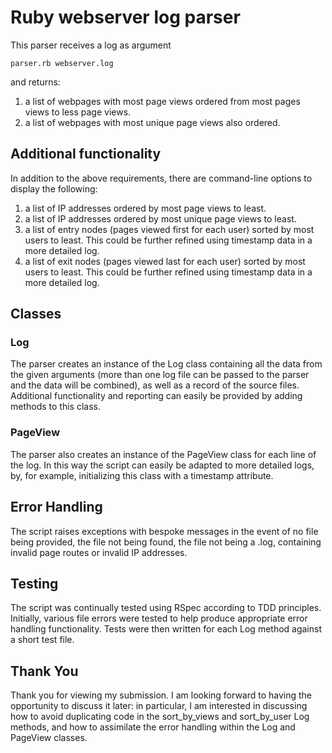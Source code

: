 # Ruby webserver log parser

This parser receives a log as argument

<code>parser.rb webserver.log</code>

and returns:

1. a list of webpages with most page views ordered from most pages views to less page views.
2. a list of webpages with most unique page views also ordered.

## Additional functionality

In addition to the above requirements, there are command-line options to display the following:

1. a list of IP addresses ordered by most page views to least.
2. a list of IP addresses ordered by most unique page views to least.
3. a list of entry nodes (pages viewed first for each user) sorted by most users to least. This could be further refined using timestamp data in a more detailed log.
4. a list of exit nodes (pages viewed last for each user) sorted by most users to least. This could be further refined using timestamp data in a more detailed log.

## Classes

### Log

The parser creates an instance of the Log class containing all the data from the given arguments (more than one log file can be passed to the parser and the data will be combined), as well as a record of the source files. Additional functionality and reporting can easily be provided by adding methods to this class.

### PageView

The parser also creates an instance of the PageView class for each line of the log. In this way the script can easily be adapted to more detailed logs, by, for example, initializing this class with a timestamp attribute.

## Error Handling

The script raises exceptions with bespoke messages in the event of no file being provided, the file not being found, the file not being a .log, containing invalid page routes or invalid IP addresses.

## Testing

The script was continually tested using RSpec according to TDD principles. Initially, various file errors were tested to help produce appropriate error handling functionality. Tests were then written for each Log method against a short test file.

## Thank You

Thank you for viewing my submission. I am looking forward to having the opportunity to discuss it later: in particular, I am interested in discussing how to avoid duplicating code in the sort_by_views and sort_by_user Log methods, and how to assimilate the error handling within the Log and PageView classes.
